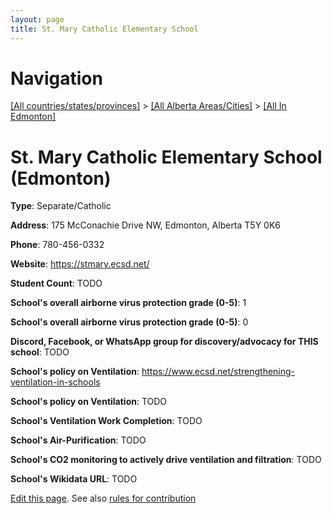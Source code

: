 ```yaml
---
layout: page
title: St. Mary Catholic Elementary School
---
```

# Navigation

[[All countries/states/provinces]](../../..) > [[All Alberta Areas/Cities]](../..) > [[All In Edmonton]](..)

# St. Mary Catholic Elementary School (Edmonton)

**Type**: Separate/Catholic

**Address**: 175 McConachie Drive NW, Edmonton, Alberta T5Y 0K6

**Phone**: 780-456-0332

**Website**: <https://stmary.ecsd.net/>

**Student Count**: TODO

**School's overall airborne virus protection grade (0-5)**: 1

**School's overall airborne virus protection grade (0-5)**: 0

**Discord, Facebook, or WhatsApp group for discovery/advocacy for THIS school**: TODO

**School's policy on Ventilation**: <https://www.ecsd.net/strengthening-ventilation-in-schools>

**School's policy on Ventilation**: TODO

**School's Ventilation Work Completion**: TODO

**School's Air-Purification**: TODO

**School's CO2 monitoring to actively drive ventilation and filtration**: TODO

**School's Wikidata URL**: TODO


[Edit this page](https://github.com/ventilate-schools/AB/edit/main/./Edmonton/St._Mary_Catholic_Elementary_School.md). See also [rules for contribution](../../../contribution-rules/)